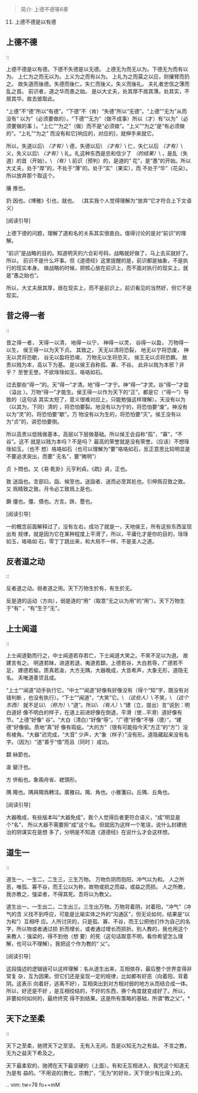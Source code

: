 > 简介: 上德不德等6章

11. 上德不德是以有德

## 上德不德
::

  上德不德是以有德。下德不失德是以无德。
  上德无为而无以为。下德无为而有以为。
  上仁为之而无以为。上义为之而有以为。
  上礼为之而莫之以应，则攘臂而扔之。
  故失道而後德。失德而後仁。失仁而後义。失义而後礼。
  夫礼者忠信之薄而乱之首。
  前识者，道之华而愚之始。
  是以大丈夫，处其厚不居其薄。处其实，不居其华。故去彼取此。

“上德”不“德”所以“有德”。“下德”不（肯）“失德”所以“无德”。“上德”“无为”从而没有“
以为”（必须要做的）。“下德”“无为”（做不成事）所以（才）有“以为”（必须要做的事
）。“上仁”“为之”（做）而不是“必须做”。“上义”“为之”是“有必须做的”。“上礼”“为之”
而没有和它[响应的，对应的]，就伸手来就它。

所以，失道以后\ *（才有）*\ 德，失德以后\ *（才有）*\ 仁，失仁以后
*（才有）*\ 义，失义以后\ *（才有）*\ 礼。礼这种东西是忠和信少了
*（的结果）*\ ，是乱（失道）的首（开始）。\ *（有）*\ 前识（预判）的，是道的“
花”，是“愚”的开始。所以大丈夫，处于“厚”的，不处于“薄”的。处于“实”（果实），而
不处于“华”（花朵）。所以放弃那个取这个。

攘
  推也。

扔
  因也。《博雅》引也，就也。
  （其实我个人觉得理解为“放弃”它才符合上下文语义）

[阅读引导]

上德下德的问题，理解了道和名的关系其实很直白。值得讨论的是对“前识”的理解。

“前识”是战略的目的。知道明天的六合彩号码，战略就好做了，马上去买就好了。所以，
前识不是什么坏事。但《道德经》这里提醒的是，前识都是抽象，不是执行的现实本身。
做战略的时候，把核心放在前识上，而不面对执行的现实上，就是“愚之始也”。

所以，大丈夫居其厚，居在现实上，而不是前识上，前识看见的当然好，但它不是现实。

## 昔之得一者
::

  昔之得一者，
  天得一以清，
  地得一以宁，
  神得一以灵，
  谷得一以盈，
  万物得一以生，
  侯王得一以为天下贞。
  其致之，
  天无以清将恐裂，
  地无以宁将恐废，
  神无以灵将恐歇，
  谷无以盈将恐竭，
  万物无以生将恐灭，
  侯王无以贞将恐蹶。
  故贵以贱为本，高以下为基。
  是以侯王自称孤、寡、不谷。
  此非以贱为本邪？非乎？
  至誉无誉。不欲琭琭如玉，珞珞如石。

过去那些“得一”的。天“得一”才清。地“得一”才宁。神“得一”才灵。谷“得一”才盈（溢出
）。万物“得一”才能生。侯王得一以作为天下的“正”。都是它（“得一”）导致的（这句话
其实太短了，意义很难对应上，只能勉强这样理解）。天没有以为（以其为，下同）清的
，将恐怕要裂。地没有以为宁的，将恐怕要“废”。神没有以为“灵”的，将恐怕要“歇”。万
物没有以为生的，将恐怕要“灭”。侯王没有以为“贞”的，讲恐怕要倒。

所以高贵以低贱做基本，高层以下层做基础。所以侯王会自称“孤”，“寡”，“不谷”。这不
就是以贱为本吗？不是吗？ 最高的荣誉就是没有荣誉。（应该）不想琭琭如玉，（也不
想）珞珞如石（也可以理解为“要”珞珞如石，反正意思比较明显是不要追求突出，而要“
无名”，要“微明”）

贞
  卜問也。又《易·乾卦》元亨利貞。《疏》貞，正也。

致
  送詣也。言部曰。詣、候至也。送詣者、送而必至其処也。引伸爲召致之致。又
  爲精致之致。月令必工致爲上是也。

蹶
  僵也。僵、僨也。方言。跌、蹷也。

[阅读引导]

一的概念前面解释过了，没有左右，成功了就是一，天地侯王，所有这些东西呈现出有
规律，就是因为它在某种程度上平滑了，所以，平庸化才是你的目的，琭琭如玉，珞珞如
石，零丁丁跳出来，和大局不一样，不是圣人之道。

## 反者道之动
::

  反者道之动。弱者道之用。天下万物生於有，有生於无。

反是道的运动（方向），弱是道的“用”（取意“无之以为用”的“用”）。天下万物生于“有”
，“有”生于“无”。
  
## 上士闻道
::

  上士闻道勤而行之，中士闻道若存若亡，下士闻道大笑之。不笑不足以为道。
  故建言有之。
  明道若昧，进道若退，夷道若纇，上德若谷，大白若辱，广德若不足，
  建德若偷。质真若渝，大方无隅，大器晚成，大音希声，大象无形，道隐无名。
  夫唯道善贷且成。

“上士”“闻道”动手执行它。“中士”“闻道”好像有好像没有（得个“知”字，既没有对错判断
，也没有执行）。“下士”“闻道”，“大笑”它。\ *（这些人）*\ 不笑，\ *（这个东西）*
就不足以\ *（称为）*\ “道”。所以\ *（有人）*\ “建（立，提出）言”说到：明白道好
像不明白的样子，在道上前进好像在倒退，平滑（使...平滑）道好像有节。“上德”好像“
谷”。“大白（清白）”好像“辱”。“广德”好像“不够（德）”。“建德”好像偷。质地“真”好
像有瑕疵。“大的方”（很有可能指今天“方正”的“方”）没有棱角。“大器”迟完成，“大音”
少声，大“象（样子）”没有形。道隐藏起来没有名字。（因为）“道”善于“借”而且（同时
）成功。

纇
  絲節也。

渝
  變汙也。

方
  併船也。象兩舟省、緫頭形。

隅
  陬也。隅與陬爲轉注。廣雅曰。陬、角也。小雅箋曰。丘隅、丘角也。

[阅读引导]

大器晚成，有些版本叫“大器免成”，我个人觉得后者更符合语义，“成”明显是个“名”，
所以大器不需要担“成”这个名。但就因为这样一个笔误，说什么封建统治的阴谋实在是想
多了，分明是不知道《道德经》在说什么才会这样想。

## 道生一
::

  道生一，一生二，二生三，三生万物。
  万物负阴而抱阳，冲气以为和。
  人之所恶，唯孤、寡不谷，而王公以为称，故物或损之而益，或益之而损。
  人之所教，我亦教之，强梁者，不得其死。吾将以为教父。

道生出一，一生出二，二生出三。三生出万物。万物背着阴，对着阳，“冲气”（冲气的含
义找不到呼应，可能是比喻实体之外的“沟通区”，但无论如何，结果是“以为和”）互相呼
应。人所讨厌的，只是孤、寡、不谷，而王公把他们作为自己的名字，所以物或者通过损
折而增长，或者通过增长而损折。别人教的，我也用这个来教人：强梁的，得不到他（想
要）的死（这句话取意不明，看你希望怎么理解，也可以不理解）。我把这个作为教的“
父”。

[阅读引导]

这段描述的逻辑链可以这样理解：名从道生出来，互相依存，最后整个世界变得非常复
杂，互为因果。但它们还是呈现一定的规律，比如都有好恶（向着阳，背着阴。这表示
向着好，逃离不好），互相突出到对方相对弱的地方从而结合成一体。所以，好还是不好
，是互相绞结的，不好的东西，换个角度就变成好了。所以，非要如何如何的，最终终究
得不到结果。这是所有策略的基础，所谓“教之父”。*

## 天下之至柔
::

  天下之至柔，驰骋天下之至坚。
  无有入无间，吾是以知无为之有益。
  不言之教，无为之益天下希及之。

天下最柔软的，驰骋在天下最坚硬的（上面）。有和无互相进入，我凭这个知道无为是有
益的。“不用说的[教化，宗教]”，“无为”的好处，天下很少有比得上的。

.. vim: tw=78 fo+=mM
